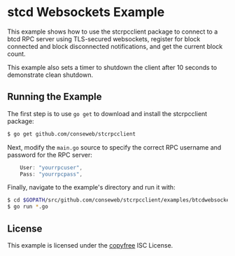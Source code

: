 stcd Websockets Example
=======================

This example shows how to use the stcrpcclient package to connect to a btcd
RPC server using TLS-secured websockets, register for block connected and block
disconnected notifications, and get the current block count.

This example also sets a timer to shutdown the client after 10 seconds to
demonstrate clean shutdown.

## Running the Example

The first step is to use `go get` to download and install the stcrpcclient
package:

```bash
$ go get github.com/conseweb/stcrpcclient
```

Next, modify the `main.go` source to specify the correct RPC username and
password for the RPC server:

```Go
	User: "yourrpcuser",
	Pass: "yourrpcpass",
```

Finally, navigate to the example's directory and run it with:

```bash
$ cd $GOPATH/src/github.com/conseweb/stcrpcclient/examples/btcdwebsockets
$ go run *.go
```

## License

This example is licensed under the [copyfree](http://copyfree.org) ISC License.
